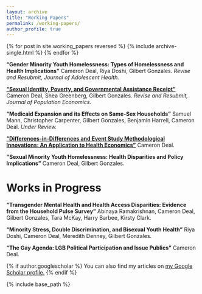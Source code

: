 ```yaml
---
layout: archive
title: "Working Papers"
permalink: /working-papers/
author_profile: true
---
```


{% for post in site.working_papers reversed %}
  {% include archive-single.html %}
{% endfor %}

**“Gender Minority Youth Homelessness: Types of Homelessness and Health Implications”** Cameron Deal, Riya Doshi, Gilbert Gonzales. *Revise and Resubmit, Journal of Adolescent Health.*

**[“Sexual Identity, Poverty, and Governmental Assistance Receipt”](https://cameron-deal.github.io//files/gov_assistance_wp.pdf)** Cameron Deal, Shea Greenberg,
Gilbert Gonzales. *Revise and Resubmit, Journal of Population Economics.*


**“Medicaid Expansion and its Effects on Same-Sex Households”** Samuel Mann,
Christopher Carpenter, Gilbert Gonzales, Benjamin Harrell, Cameron Deal. *Under Review.*

**[“Differences-in-Differences and Event Study Methodological Innovations: An Application to Health Economics”](https://cameron-deal.github.io//files/medicaid_exp_text_080122.pdf)** Cameron Deal.

**"Sexual Minority Youth Homelessness: Health Disparities and Policy Implications”**
Cameron Deal, Gilbert Gonzales.

# Works in Progress

**“Transgender Mental Health and Health Access Disparities: Evidence from the Household Pulse Survey”** Abinaya Ramakrishnan, Cameron Deal, Gilbert Gonzales, Tara
McKay, Harry Barbee, Kirsty Clark.

**“Minority Stress, Double Discrimination, and Bisexual Youth Health”** Riya Doshi,
Cameron Deal, Meredith Denney, Gilbert Gonzales.

**“The Gay Agenda: LGB Political Participation and Issue Publics”** Cameron Deal.

{% if author.googlescholar %}
  You can also find my articles on <u><a href="{{author.googlescholar}}">my Google Scholar profile</a>.</u>
{% endif %}

{% include base_path %}


